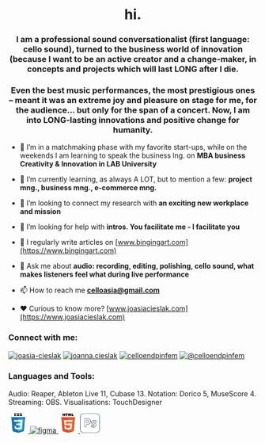 <h1 align="center">hi.</h1>
<h3 align="center">I am a professional sound conversationalist (first language: cello sound), turned to the business world of innovation (because I want to be an active creator and a change-maker, in concepts and projects which will last LONG after I die. </h3>
<h3 align="center">Even the best music performances, the most prestigious ones – meant it was an extreme joy and pleasure on stage for me, for the audience… but only for the span of a concert. Now, I am into LONG-lasting innovations and positive change for humanity. </h3>

- 🔭 I’m in a matchmaking phase with my favorite start-ups, while on the weekends I am learning to speak the business lng. on **MBA business Creativity & Innovation in LAB University**

- 🌱 I’m currently learning, as always A LOT, but to mention a few: **project mng., business mng., e-commerce mng.**

- 👯 I’m looking to connect my research with **an exciting new workplace and mission**

- 🤝 I’m looking for help with **intros. You facilitate me - I facilitate you**

- 📝 I regularly write articles on [www.bingingart.com](https://www.bingingart.com)

- 💬 Ask me about **audio: recording, editing, polishing, cello sound, what makes listeners feel what during live performance**

- 📫 How to reach me **celloasia@gmail.com**

- ❤️ Curious to know more? [www.joasiacieslak.com](https://www.joasiacieslak.com)

<h3 align="left">Connect with me:</h3>
<p align="left">
<a href="https://linkedin.com/in/joasia-cieslak" target="blank"><img align="center" src="https://raw.githubusercontent.com/rahuldkjain/github-profile-readme-generator/master/src/images/icons/Social/linked-in-alt.svg" alt="joasia-cieslak" height="30" width="40" /></a>
<a href="https://fb.com/joanna.cieslak" target="blank"><img align="center" src="https://raw.githubusercontent.com/rahuldkjain/github-profile-readme-generator/master/src/images/icons/Social/facebook.svg" alt="joanna.cieslak" height="30" width="40" /></a>
<a href="https://instagram.com/celloendpinfem" target="blank"><img align="center" src="https://raw.githubusercontent.com/rahuldkjain/github-profile-readme-generator/master/src/images/icons/Social/instagram.svg" alt="celloendpinfem" height="30" width="40" /></a>
<a href="https://www.youtube.com/c/@celloendpinfem" target="blank"><img align="center" src="https://raw.githubusercontent.com/rahuldkjain/github-profile-readme-generator/master/src/images/icons/Social/youtube.svg" alt="@celloendpinfem" height="30" width="40" /></a>
</p>

<h3 align="left">Languages and Tools:</h3>
Audio: Reaper, Ableton Live 11, Cubase 13. Notation: Dorico 5, MuseScore 4. Streaming: OBS. Visualisations: TouchDesigner
<p align="left"> <a href="https://www.w3schools.com/css/" target="_blank" rel="noreferrer"> <img src="https://raw.githubusercontent.com/devicons/devicon/master/icons/css3/css3-original-wordmark.svg" alt="css3" width="40" height="40"/> </a> <a href="https://www.figma.com/" target="_blank" rel="noreferrer"> <img src="https://www.vectorlogo.zone/logos/figma/figma-icon.svg" alt="figma" width="40" height="40"/> </a> <a href="https://www.w3.org/html/" target="_blank" rel="noreferrer"> <img src="https://raw.githubusercontent.com/devicons/devicon/master/icons/html5/html5-original-wordmark.svg" alt="html5" width="40" height="40"/> </a> <a href="https://www.photoshop.com/en" target="_blank" rel="noreferrer"> <img src="https://raw.githubusercontent.com/devicons/devicon/master/icons/photoshop/photoshop-line.svg" alt="photoshop" width="40" height="40"/> </a> </p>

